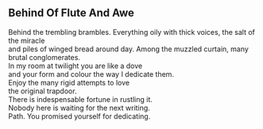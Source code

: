 Behind Of Flute And Awe
-----------------------
Behind the trembling brambles. Everything oily with thick voices, the salt of the miracle  
and piles of winged bread around day. Among the muzzled curtain, many brutal conglomerates.  
In my room at twilight you are like a dove  
and your form and colour the way I dedicate them.  
Enjoy the many rigid attempts to love  
the original trapdoor.  
There is indespensable fortune in rustling it.  
Nobody here is waiting for the next writing.  
Path. You promised yourself for dedicating.  
